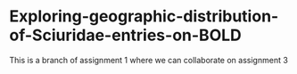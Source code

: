 # Exploring-geographic-distribution-of-Sciuridae-entries-on-BOLD
This is a branch of assignment 1 where we can collaborate on assignment 3
